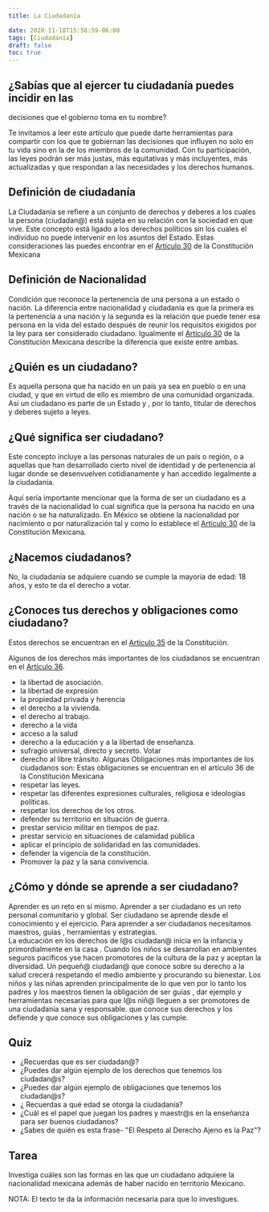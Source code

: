 ```yaml
---
title: La Ciudadanía

date: 2020-11-18T15:58:59-06:00
tags: [Ciudadanía]
draft: false
toc: true
---
```


## ¿Sabías que al ejercer tu ciudadanía puedes incidir en las
   decisiones que el gobierno toma en tu nombre?

Te invitamos a leer este artículo que puede darte herramientas para
compartir con los que te gobiernan las decisiones que influyen no solo
en tu vida sino en la de los miembros de la comunidad. Con tu
participación, las leyes podrán ser más justas, más equitativas y más
incluyentes, más actualizadas y que respondan a las necesidades y los
derechos humanos.

## Definición de ciudadanía

La Ciudadanía se refiere a un conjunto de derechos y deberes a los
cuales la persona (ciudadan@) está sujeta en su relación con la
sociedad en que vive. Este concepto está ligado a los derechos
políticos sin los cuales el individuo no puede intervenir en los
asuntos del Estado. Estas consideraciones las puedes encontrar en el
[Artículo 30](https://leyco.org/mex/fed/1.html#a30) de la Constitución
Mexicana

## Definición de Nacionalidad

Condición que reconoce la pertenencia de una persona a un estado o
nación.  La diferencia entre nacionalidad y ciudadanía es que la
primera es la pertenencia a una nación y la segunda es la relación que
puede tener esa persona en la vida del estado después de reunir los
requisitos exigidos por la ley para ser considerado
ciudadano. Igualmente el [Artículo
30](https://leyco.org/mex/fed/1.html#a30) de la Constitución Mexicana
describe la diferencia que existe entre ambas.


## ¿Quién es un ciudadano?

Es aquella persona que ha nacido en un país ya sea en pueblo o en una
ciudad, y que en virtud de ello es miembro de una comunidad
organizada. Así un ciudadano es parte de un Estado y , por lo tanto,
titular de derechos y deberes sujeto a leyes.

## ¿Qué significa ser ciudadano?

Este concepto incluye a las personas naturales de un país o región, o
a aquellas que han desarrollado cierto nivel de identidad y de
pertenencia al lugar donde se desenvuelven cotidianamente y han
accedido legalmente a la ciudadanía.

Aquí sería importante mencionar que la forma de ser un ciudadano es a
través de la nacionalidad lo cual significa que la persona ha nacido
en una nación o se ha naturalizado. En México se obtiene la
nacionalidad por nacimiento o por naturalización tal y como lo
establece el [Artículo 30](https://leyco.org/mex/fed/1.html#a30) de la
Constitución Mexicana.

## ¿Nacemos ciudadanos?

No, la ciudadanía se adquiere cuando se cumple la mayoría de edad: 18
años, y esto te da el derecho a votar.

## ¿Conoces tus derechos y obligaciones como ciudadano?

Estos derechos se encuentran en el [Artículo
35](https://leyco.org/mex/fed/1.html#a35) de la Constitución.

Algunos de los derechos más importantes de los ciudadanos se
encuentran en el [Artículo 36](https://leyco.org/mex/fed/1.html#a36).

* la libertad de asociación.
* la libertad de expresión 
* la propiedad privada y herencia
* el derecho a la vivienda.
* el derecho al trabajo.
* derecho a la vida
* acceso a la salud
* derecho a la educación y a la libertad de enseñanza. 
* sufragio universal, directo y secreto. Votar
* derecho al libre tránsito.
Algunas Obligaciones más importantes de los ciudadanos son:
 Estas obligaciones se encuentran en el artículo 36 de la Constitución Mexicana
* respetar las leyes.
* respetar las diferentes expresiones culturales, religiosa e ideologías políticas.
* respetar los derechos de los otros.
* defender su territorio en situación de guerra. 
* prestar servicio militar en tiempos de paz.
* prestar servicio en situaciones de calamidad pública
* aplicar el principio de solidaridad en las comunidades.
* defender la vigencia de la constitución.
* Promover la paz y la sana convivencia.

## ¿Cómo  y dónde se aprende a ser ciudadano? 

Aprender es un reto en sí mismo. Aprender a ser ciudadano es un reto personal comunitario y global.  Ser ciudadano  se aprende desde el conocimiento y el ejercicio. Para aprender a ser ciudadanos necesitamos maestros, guías , herramientas y estrategias.  
 La educación en los derechos de l@s ciudadan@ inicia en la infancia y primordialmente en la casa . Cuando los niños  se desarrollan en ambientes seguros pacíficos yse hacen promotores de la cultura de la  paz y aceptan la diversidad. Un pequeñ@ ciudadan@ que conoce sobre su derecho a la salud crecerá respetando el medio ambiente y procurando su bienestar. Los niños y las niñas aprenden principalmente de lo que ven por lo tanto los padres y los maestros  tienen la obligación de ser guías , dar ejemplo y herramientas necesarias para que l@s niñ@ lleguen a ser promotores de una ciudadanía sana y responsable. que conoce sus derechos y los defiende y que conoce sus obligaciones y las cumple. 

## Quiz

* ¿Recuerdas que es ser ciudadan@?
* ¿Puedes dar algún ejemplo de los derechos que tenemos los ciudadan@s?
* ¿Puedes dar algún ejemplo de obligaciones que tenemos los ciudadan@s?
* ¿ Recuerdas a qué edad se otorga la ciudadanía?
* ¿Cuál es el  papel que juegan los padres y maestr@s en la enseñanza para ser  buenos ciudadanos?
* ¿Sabes de quién es esta frase- "El Respeto al Derecho Ajeno es la Paz"? 

##  Tarea
Investiga cuáles son las formas en las que un ciudadano adquiere la nacionalidad mexicana además de haber nacido en territorio Mexicano.

 NOTA: El texto te da la información necesaria para que lo investigues. 

